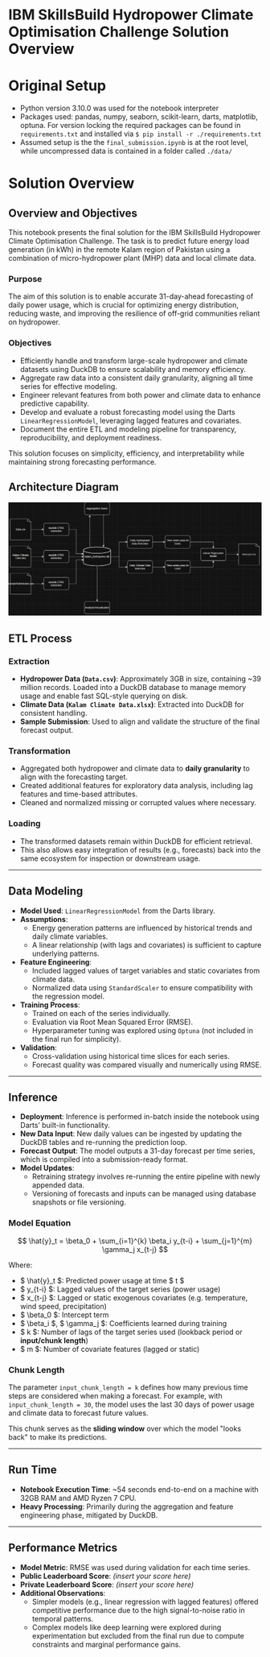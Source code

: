 # IBM SkillsBuild Hydropower Climate Optimisation Challenge Solution Overview

# Original Setup

* Python version 3.10.0 was used for the notebook interpreter
* Packages used: pandas, numpy, seaborn, scikit-learn, darts, matplotlib, optuna. For version locking the required packages can be found in `requirements.txt` and installed via `$ pip install -r ./requirements.txt`
* Assumed setup is the the `final_submission.ipynb` is at the root level, while uncompressed data is contained in a folder called `./data/`

# Solution Overview

## Overview and Objectives

This notebook presents the final solution for the IBM SkillsBuild Hydropower Climate Optimisation Challenge. The task is to predict future energy load generation (in kWh) in the remote Kalam region of Pakistan using a combination of micro-hydropower plant (MHP) data and local climate data.

### Purpose
The aim of this solution is to enable accurate 31-day-ahead forecasting of daily power usage, which is crucial for optimizing energy distribution, reducing waste, and improving the resilience of off-grid communities reliant on hydropower.

### Objectives
- Efficiently handle and transform large-scale hydropower and climate datasets using DuckDB to ensure scalability and memory efficiency.
- Aggregate raw data into a consistent daily granularity, aligning all time series for effective modeling.
- Engineer relevant features from both power and climate data to enhance predictive capability.
- Develop and evaluate a robust forecasting model using the Darts `LinearRegressionModel`, leveraging lagged features and covariates.
- Document the entire ETL and modeling pipeline for transparency, reproducibility, and deployment readiness.

This solution focuses on simplicity, efficiency, and interpretability while maintaining strong forecasting performance.

## Architecture Diagram

![alt text](image.png)

## ETL Process

### Extraction
- **Hydropower Data (`Data.csv`)**: Approximately 3GB in size, containing ~39 million records. Loaded into a DuckDB database to manage memory usage and enable fast SQL-style querying on disk.
- **Climate Data (`Kalam Climate Data.xlsx`)**: Extracted into DuckDB for consistent handling.
- **Sample Submission**: Used to align and validate the structure of the final forecast output.

### Transformation
- Aggregated both hydropower and climate data to **daily granularity** to align with the forecasting target.
- Created additional features for exploratory data analysis, including lag features and time-based attributes.
- Cleaned and normalized missing or corrupted values where necessary.

### Loading
- The transformed datasets remain within DuckDB for efficient retrieval.
- This also allows easy integration of results (e.g., forecasts) back into the same ecosystem for inspection or downstream usage.

---

## Data Modeling

- **Model Used**: `LinearRegressionModel` from the Darts library.
- **Assumptions**:
  - Energy generation patterns are influenced by historical trends and daily climate variables.
  - A linear relationship (with lags and covariates) is sufficient to capture underlying patterns.
- **Feature Engineering**:
  - Included lagged values of target variables and static covariates from climate data.
  - Normalized data using `StandardScaler` to ensure compatibility with the regression model.
- **Training Process**:
  - Trained on each of the series individually.
  - Evaluation via Root Mean Squared Error (RMSE).
  - Hyperparameter tuning was explored using `Optuna` (not included in the final run for simplicity).
- **Validation**:
  - Cross-validation using historical time slices for each series.
  - Forecast quality was compared visually and numerically using RMSE.

---

## Inference

- **Deployment**: Inference is performed in-batch inside the notebook using Darts’ built-in functionality.
- **New Data Input**: New daily values can be ingested by updating the DuckDB tables and re-running the prediction loop.
- **Forecast Output**: The model outputs a 31-day forecast per time series, which is compiled into a submission-ready format.
- **Model Updates**:
  - Retraining strategy involves re-running the entire pipeline with newly appended data.
  - Versioning of forecasts and inputs can be managed using database snapshots or file versioning.

### Model Equation

$$
\hat{y}_t = \beta_0 + \sum_{i=1}^{k} \beta_i y_{t-i} + \sum_{j=1}^{m} \gamma_j x_{t-j}
$$

Where:
- $ \hat{y}_t $: Predicted power usage at time $ t $
- $ y_{t-i} $: Lagged values of the target series (power usage)
- $ x_{t-j} $: Lagged or static exogenous covariates (e.g. temperature, wind speed, precipitation)
- $ \beta_0 $: Intercept term
- $ \beta_i $, $ \gamma_j $: Coefficients learned during training
- $ k $: Number of lags of the target series used (lookback period or **input/chunk length**)
- $ m $: Number of covariate features (lagged or static)

### Chunk Length

The parameter `input_chunk_length = k` defines how many previous time steps are considered when making a forecast. For example, with `input_chunk_length = 30`, the model uses the last 30 days of power usage and climate data to forecast future values.

This chunk serves as the **sliding window** over which the model "looks back" to make its predictions.

---

## Run Time

- **Notebook Execution Time**: ~54 seconds end-to-end on a machine with 32GB RAM and AMD Ryzen 7 CPU.
- **Heavy Processing**: Primarily during the aggregation and feature engineering phase, mitigated by DuckDB.

---

## Performance Metrics

- **Model Metric**: RMSE was used during validation for each time series.
- **Public Leaderboard Score**: *(insert your score here)*
- **Private Leaderboard Score**: *(insert your score here)*
- **Additional Observations**:
  - Simpler models (e.g., linear regression with lagged features) offered competitive performance due to the high signal-to-noise ratio in temporal patterns.
  - Complex models like deep learning were explored during experimentation but excluded from the final run due to compute constraints and marginal performance gains.